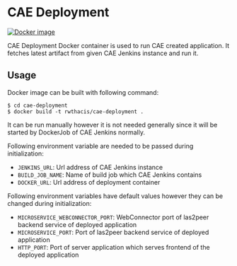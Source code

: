 # CAE Deployment

[![Docker image][docker-build-image]][docker-repo]

CAE Deployment Docker container is used to run CAE created application. It fetches latest artifact from given CAE Jenkins instance and run it.

## Usage
Docker image can be built with following command:
```
$ cd cae-deployment
$ docker build -t rwthacis/cae-deployment .
```

It can be run manually however it is not needed generally since it will be started by DockerJob of CAE Jenkins normally.

Following environment variable are needed to be passed during initialization:
* `JENKINS_URL`: Url address of CAE Jenkins instance
* `BUILD_JOB_NAME`: Name of build job which CAE Jenkins contains
* `DOCKER_URL`: Url address of deployment container

Following environment variables have default values however they can be changed during initialization:
* `MICROSERVICE_WEBCONNECTOR_PORT`: WebConnector port of las2peer backend service of deployed application
* `MICROSERVICE_PORT`: Port of las2peer backend service of deployed application
* `HTTP_PORT`: Port of server application which serves frontend of the deployed application

[docker-build-image]: https://img.shields.io/docker/cloud/build/rwthacis/cae-deployment
[docker-repo]: https://hub.docker.com/r/rwthacis/cae-deployment
